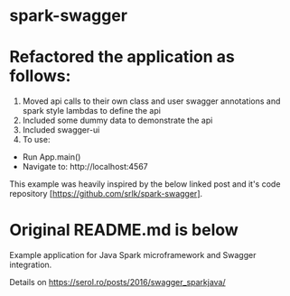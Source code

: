 # spark-swagger

# Refactored the application as follows:
1. Moved api calls to their own class and user swagger annotations and spark style lambdas to define the api
1. Included some dummy data to demonstrate the api
1. Included swagger-ui
1. To use: 
* Run App.main()
* Navigate to: http://localhost:4567

This example was heavily inspired by the below linked post and it's code repository [https://github.com/srlk/spark-swagger].

# Original README.md is below
Example application for Java Spark microframework and Swagger integration.

Details on https://serol.ro/posts/2016/swagger_sparkjava/

